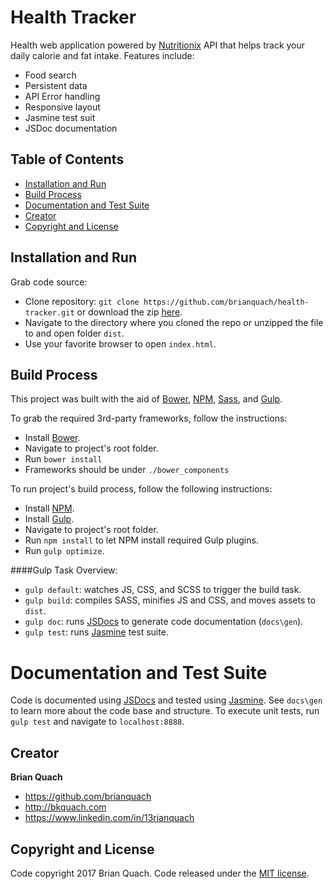 # Health Tracker
Health web application powered by [Nutritionix](https://developer.nutritionix.com/) API that helps track your daily calorie and fat intake. Features include:

* Food search
* Persistent data
* API Error handling
* Responsive layout
* Jasmine test suit
* JSDoc documentation

## Table of Contents
* [Installation and Run](#installation-and-run)
* [Build Process](#build-process)
* [Documentation and Test Suite](#documentation-and-test-suite)
* [Creator](#creator)
* [Copyright and License](#copyright-and-license)

## Installation and Run
Grab code source:
* Clone repository: `git clone https://github.com/brianquach/health-tracker.git` or download the zip [here](https://github.com/brianquach/health-tracker/archive/master.zip).
* Navigate to the directory where you cloned the repo or unzipped the file to and open folder `dist`.
* Use your favorite browser to open `index.html`.

## Build Process
This project was built with the aid of [Bower](https://bower.io/), [NPM](https://www.npmjs.com/), [Sass](http://sass-lang.com/), and [Gulp](http://gulpjs.com/).

To grab the required 3rd-party frameworks, follow the instructions:
* Install [Bower](https://bower.io/#install-bower).
* Navigate to project's root folder.
* Run `bower install`
* Frameworks should be under `./bower_components`

To run project's build process, follow the following instructions:
* Install [NPM](https://docs.npmjs.com/getting-started/installing-node).
* Install [Gulp](https://github.com/gulpjs/gulp/blob/master/docs/getting-started.md).
* Navigate to project's root folder.
* Run `npm install` to let NPM install required Gulp plugins.
* Run `gulp optimize`.

####Gulp Task Overview:
* `gulp default`: watches JS, CSS, and SCSS to trigger the build task.
* `gulp build`: compiles SASS, minifies JS and CSS, and moves assets to `dist`.
* `gulp doc`: runs [JSDocs](http://usejsdoc.org/) to generate code documentation (`docs\gen`).
* `gulp test`: runs [Jasmine](https://jasmine.github.io/index.html) test suite.

# Documentation and Test Suite
Code is documented using [JSDocs](http://usejsdoc.org/) and tested using [Jasmine](https://jasmine.github.io/index.html). See `docs\gen` to learn more about the code base and structure. To execute unit tests, run `gulp test` and navigate to `localhost:8888`.

## Creator
**Brian Quach**
* <https://github.com/brianquach>
* <http://bkquach.com>
* <https://www.linkedin.com/in/13rianquach>

## Copyright and License
Code copyright 2017 Brian Quach. Code released under the [MIT license](https://github.com/brianquach/health-tracker/blob/master/LICENSE).
